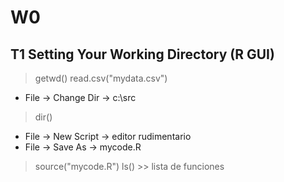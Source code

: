 # W0

## T1 Setting Your Working Directory (R GUI)

> getwd()
> read.csv("mydata.csv")
- File -> Change Dir -> c:\src
> dir()

- File -> New Script -> editor rudimentario
- File -> Save As -> mycode.R
> source("mycode.R")
> ls() >> lista de funciones
